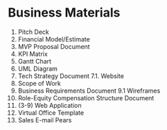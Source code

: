 # Business Materials

1. Pitch Deck
2. Financial Model/Estimate
3. MVP Proposal Document
4. KPI Matrix
5. Gantt Chart
6. UML Diagram
7. Tech Strategy Document
7.1. Website
8. Scope of Work
9. Business Requirements Document
9.1 Wireframes
10. Role-Equity Compensation Structure Document
11. (3-9) Web Application
12. Virtual Office Template
13. Sales E-mail Pears
